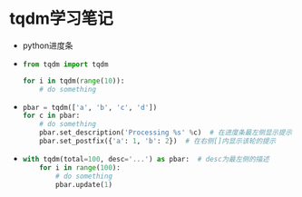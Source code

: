 # tqdm学习笔记

- python进度条

- ```python
  from tqdm import tqdm
  
  for i in tqdm(range(10)):
      # do something
  ```

- ```python
  pbar = tqdm(['a', 'b', 'c', 'd'])
  for c in pbar:
      # do something
      pbar.set_description('Processing %s' %c)  # 在进度条最左侧显示提示
      pbar.set_postfix({'a': 1, 'b': 2})  # 在右侧[]内显示该轮的提示
  ```
  
- ```python
  with tqdm(total=100, desc='...') as pbar:  # desc为最左侧的描述
      for i in range(100):
          # do something
          pbar.update(1)
  ```